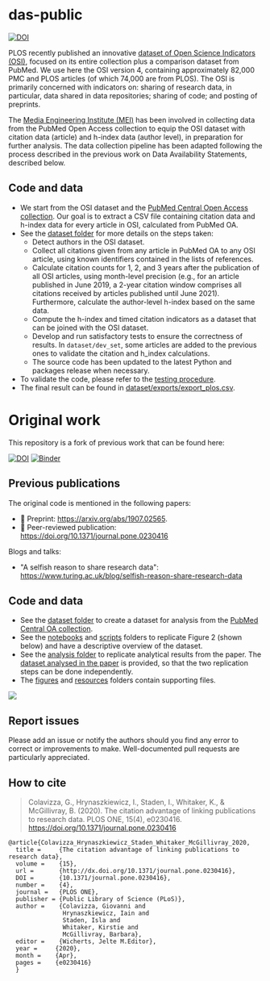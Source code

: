 # das-public

[![DOI](https://zenodo.org/badge/DOI/10.5281/zenodo.10137189.svg)](https://doi.org/10.5281/zenodo.10137189)

PLOS recently published an innovative [dataset of Open Science Indicators (OSI)](https://doi.org/10.6084/m9.figshare.21687686.v4), focused on its entire collection plus a comparison dataset from PubMed. We use here the OSI version 4, containing approximately 82,000 PMC and PLOS articles (of which 74,000 are from PLOS). The OSI is primarily concerned with indicators on: sharing of research data, in particular, data shared in data repositories; sharing of code; and posting of preprints.

The [Media Engineering Institute (MEI)](https://heig-vd.ch/en/research/mei) has been involved in collecting data from the PubMed Open Access collection to equip the OSI dataset with citation data (article) and h-index data (author level), in preparation for further analysis. The data collection pipeline has been adapted following the process described in the previous work on Data Availability Statements, described below.

## Code and data

* We start from the OSI dataset and the [PubMed Central Open Access collection](https://www.ncbi.nlm.nih.gov/pmc/tools/openftlist). Our goal is to extract a CSV file containing citation data and h-index data for every article in OSI, calculated from PubMed OA.
* See the [dataset folder](dataset) for more details on the steps taken:
  * Detect authors in the OSI dataset.
  * Collect all citations given from any article in PubMed OA to any OSI article, using known identifiers contained in the lists of references.
  * Calculate citation counts for 1, 2, and 3 years after the publication of all OSI articles, using month-level precision (e.g., for an article published in June 2019, a 2-year citation window comprises all citations received by articles published until June 2021). Furthermore, calculate the author-level h-index based on the same data.
  * Compute the h-index and timed citation indicators as a dataset that can be joined with the OSI dataset.
  * Develop and run satisfactory tests to ensure the correctness of results. In `dataset/dev_set`, some articles are added to the previous ones to validate the citation and h_index calculations.
  * The source code has been updated to the latest Python and packages release when necessary.
* To validate the code, please refer to the [testing procedure](test.md).
* The final result can be found in [dataset/exports/export_plos.csv](dataset/exports/export_plos.csv).

# Original work
This repository is a fork of previous work that can be found here:

[![DOI](https://zenodo.org/badge/180121200.svg)](https://zenodo.org/badge/latestdoi/180121200)
[![Binder](https://mybinder.org/badge_logo.svg)](https://mybinder.org/v2/gh/alan-turing-institute/das-public/master?filepath=notebooks%2FDescriptiveFigures.ipynb)

## Previous publications
The original code is mentioned in the following papers:

* 📃 Preprint: https://arxiv.org/abs/1907.02565.
* 📝 Peer-reviewed publication: https://doi.org/10.1371/journal.pone.0230416

Blogs and talks:
* "A selfish reason to share research data": https://www.turing.ac.uk/blog/selfish-reason-share-research-data

## Code and data

* See the [dataset folder](dataset) to create a dataset for analysis from the [PubMed Central OA collection](https://www.ncbi.nlm.nih.gov/pmc/tools/openftlist).
* See the [notebooks](notebooks) and [scripts](scripts) folders to replicate Figure 2 (shown below) and have a descriptive overview of the dataset.
* See the [analysis folder](analysis) to replicate analytical results from the paper. The [dataset analysed in the paper](analysis/dataset/export_full.csv.zip) is provided, so that the two replication steps can be done independently.
* The [figures](figures) and [resources](resources) folders contain supporting files.

![](figures/Figure2.png)

## Report issues

Please add an issue or notify the authors should you find any error to correct or improvements to make.
Well-documented pull requests are particularly appreciated.

## How to cite

> Colavizza, G., Hrynaszkiewicz, I., Staden, I., Whitaker, K., & McGillivray, B. (2020). The citation advantage of linking publications to research data. PLOS ONE, 15(4), e0230416. https://doi.org/10.1371/journal.pone.0230416

```
@article{Colavizza_Hrynaszkiewicz_Staden_Whitaker_McGillivray_2020,
  title =     {The citation advantage of linking publications to research data},
  volume =    {15},
  url =       {http://dx.doi.org/10.1371/journal.pone.0230416},
  DOI =       {10.1371/journal.pone.0230416},
  number =    {4},
  journal =   {PLOS ONE},
  publisher = {Public Library of Science (PLoS)},
  author =    {Colavizza, Giovanni and
               Hrynaszkiewicz, Iain and 
               Staden, Isla and 
               Whitaker, Kirstie and 
               McGillivray, Barbara},
  editor =    {Wicherts, Jelte M.Editor},
  year =     {2020},
  month =    {Apr},
  pages =    {e0230416}
  }
```
